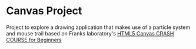 # Canvas Project

Project to explore a drawing application that makes use of a particle system and mouse trail based on Franks laboratory's [HTML5 Canvas CRASH COURSE for Beginners](https://www.youtube.com/watch?v=Yvz_axxWG4Y&ab_channel=Frankslaboratory)
